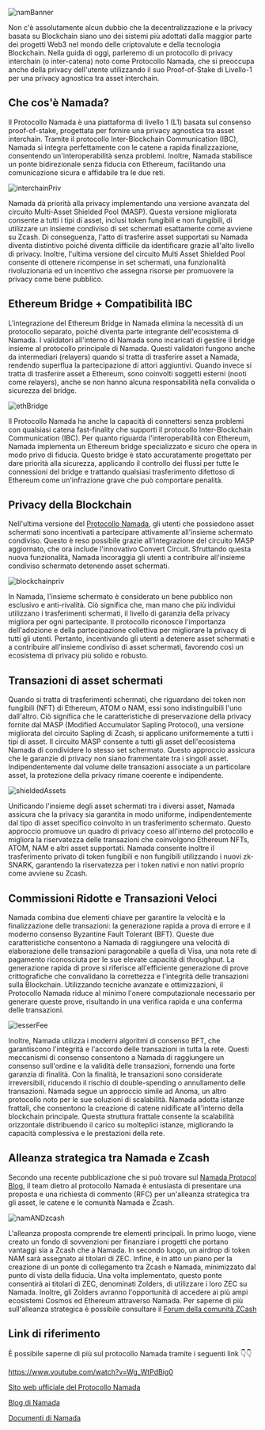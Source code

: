 ![namBanner](https://github.com/ZecHub/zechub/assets/81990132/5afbd9cf-c352-4f91-8dbc-57f27d2a0047)


Non c'è assolutamente alcun dubbio che la decentralizzazione e la privacy basata su Blockchain siano uno dei sistemi più adottati dalla maggior parte dei progetti Web3 nel mondo delle criptovalute e della tecnologia Blockchain. Nella guida di oggi, parleremo di un protocollo di privacy interchain (o inter-catena) noto come Protocollo Namada, che si preoccupa anche della privacy dell'utente utilizzando il suo Proof-of-Stake di Livello-1 per una privacy agnostica tra asset interchain.

## Che cos'è Namada?
Il Protocollo Namada è una piattaforma di livello 1 (L1) basata sul consenso proof-of-stake, progettata per fornire una privacy agnostica tra asset interchain. Tramite il protocollo Inter-Blockchain Communication (IBC), Namada si integra perfettamente con le catene a rapida finalizzazione, consentendo un'interoperabilità senza problemi. Inoltre, Namada stabilisce un ponte bidirezionale senza fiducia con Ethereum, facilitando una comunicazione sicura e affidabile tra le due reti.

![interchainPriv](https://github.com/ZecHub/zechub/assets/81990132/75ee9db1-976c-4232-8746-103081a9192a)

Namada dà priorità alla privacy implementando una versione avanzata del circuito Multi-Asset Shielded Pool (MASP). Questa versione migliorata consente a tutti i tipi di asset, inclusi token fungibili e non fungibili, di utilizzare un insieme condiviso di set schermati esattamente come avviene su Zcash. Di conseguenza, l'atto di trasferire asset supportati su Namada diventa distintivo poiché diventa difficile da identificare grazie all'alto livello di privacy. Inoltre, l'ultima versione del circuito Multi Asset Shielded Pool consente di ottenere ricompense in set schermati, una funzionalità rivoluzionaria ed un incentivo che assegna risorse per promuovere la privacy come bene pubblico.

## Ethereum Bridge + Compatibilità IBC 
L'integrazione del Ethereum Bridge in Namada elimina la necessità di un protocollo separato, poiché diventa parte integrante dell'ecosistema di Namada. I validatori all'interno di Namada sono incaricati di gestire il bridge insieme al protocollo principale di Namada. Questi validatori fungono anche da intermediari (relayers) quando si tratta di trasferire asset a Namada, rendendo superflua la partecipazione di attori aggiuntivi. Quando invece si tratta di trasferire asset a Ethereum, sono coinvolti soggetti esterni (nooti come relayers), anche se non hanno alcuna responsabilità nella convalida o sicurezza del bridge.

![ethBridge](https://github.com/ZecHub/zechub/assets/81990132/f85cc11b-13bc-4550-bb92-0fa91b17359d)


Il Protocollo Namada ha anche la capacità di connettersi senza problemi con qualsiasi catena fast-finality che supporti il protocollo Inter-Blockchain Communication (IBC). Per quanto riguarda l'interoperabilità con Ethereum, Namada implementa un Ethereum bridge specializzato e sicuro che opera in modo privo di fiducia. Questo bridge è stato accuratamente progettato per dare priorità alla sicurezza, applicando il controllo dei flussi per tutte le connessioni del bridge e trattando qualsiasi trasferimento difettoso di Ethereum come un'infrazione grave che può comportare penalità.

## Privacy della Blockchain
Nell'ultima versione del [Protocollo Namada](https://blog.namada.net/what-is-namada/), gli utenti che possiedono asset schermati sono incentivati a partecipare attivamente all'insieme schermato condiviso. Questo è reso possibile grazie all'integrazione del circuito MASP aggiornato, che ora include l'innovativo Convert Circuit. Sfruttando questa nuova funzionalità, Namada incoraggia gli utenti a contribuire all'insieme condiviso schermato detenendo asset schermati.

![blockchainpriv](https://github.com/ZecHub/zechub/assets/81990132/951ac7cb-6cc6-4589-b10a-dd8f612b0512)


In Namada, l'insieme schermato è considerato un bene pubblico non esclusivo e anti-rivalità. Ciò significa che, man mano che più individui utilizzano i trasferimenti schermati, il livello di garanzia della privacy migliora per ogni partecipante. Il protocollo riconosce l'importanza dell'adozione e della partecipazione collettiva per migliorare la privacy di tutti gli utenti. Pertanto, incentivando gli utenti a detenere asset schermati e a contribuire all'insieme condiviso di asset schermati, favorendo così un ecosistema di privacy più solido e robusto.

## Transazioni di asset schermati
Quando si tratta di trasferimenti schermati, che riguardano dei token non fungibili (NFT) di Ethereum, ATOM o NAM, essi sono indistinguibili l'uno dall'altro. Ciò significa che le caratteristiche di preservazione della privacy fornite dal MASP (Modified Accumulator Sapling Protocol), una versione migliorata del circuito Sapling di Zcash, si applicano uniformemente a tutti i tipi di asset. Il circuito MASP consente a tutti gli asset dell'ecosistema Namada di condividere lo stesso set schermato. Questo approccio assicura che le garanzie di privacy non siano frammentate tra i singoli asset. Indipendentemente dal volume delle transazioni associate a un particolare asset, la protezione della privacy rimane coerente e indipendente.

![shieldedAssets](https://github.com/ZecHub/zechub/assets/81990132/0dc64bd2-ecf1-4822-a040-61e0eff8d0e7)


Unificando l'insieme degli asset schermati tra i diversi asset, Namada assicura che la privacy sia garantita in modo uniforme, indipendentemente dal tipo di asset specifico coinvolto in un trasferimento schermato. Questo approccio promuove un quadro di privacy coeso all'interno del protocollo e migliora la riservatezza delle transazioni che coinvolgono Ethereum NFTs, ATOM, NAM e altri asset supportati. Namada consente inoltre il trasferimento privato di token fungibili e non fungibili utilizzando i nuovi zk-SNARK, garantendo la riservatezza per i token nativi e non nativi proprio come avviene su Zcash.

## Commissioni Ridotte e Transazioni Veloci
Namada combina due elementi chiave per garantire la velocità e la finalizzazione delle transazioni: la generazione rapida a prova di errore e il moderno consenso Byzantine Fault Tolerant (BFT). Queste due caratteristiche consentono a Namada di raggiungere una velocità di elaborazione delle transazioni paragonabile a quella di Visa, una nota rete di pagamento riconosciuta per le sue elevate capacità di throughput. 
La generazione rapida di prove si riferisce all'efficiente generazione di prove crittografiche che convalidano la correttezza e l'integrità delle transazioni sulla Blockchain. Utilizzando tecniche avanzate e ottimizzazioni, il Protocollo Namada riduce al minimo l'onere computazionale necessario per generare queste prove, risultando in una verifica rapida e una conferma delle transazioni.

![lesserFee](https://github.com/ZecHub/zechub/assets/81990132/5a9d9076-f12d-4965-a570-0b0c9b8a1f47)

Inoltre, Namada utilizza i moderni algoritmi di consenso BFT, che garantiscono l'integrità e l'accordo delle transazioni in tutta la rete. Questi meccanismi di consenso consentono a Namada di raggiungere un consenso sull'ordine e la validità delle transazioni, fornendo una forte garanzia di finalità. Con la finalità, le transazioni sono considerate irreversibili, riducendo il rischio di double-spending o annullamento delle transazioni. Namada segue un approccio simile ad Anoma, un altro protocollo noto per le sue soluzioni di scalabilità. Namada adotta istanze frattali, che consentono la creazione di catene nidificate all'interno della blockchain principale. Questa struttura frattale consente la scalabilità orizzontale distribuendo il carico su molteplici istanze, migliorando la capacità complessiva e le prestazioni della rete.

## Alleanza strategica tra Namada e Zcash

Secondo una recente pubblicazione che si può trovare sul [Namada Protocol Blog](https://blog.namada.net/rfc-proposal-for-a-strategic-alliance-between-namada-and-zcash/), il team dietro al protocollo Namada è entusiasta di presentare una proposta e una richiesta di commento (RFC) per un'alleanza strategica tra gli asset, le catene e le comunità Namada e Zcash.

![namANDzcash](https://github.com/ZecHub/zechub/assets/81990132/b365bfd1-0c97-4fe1-8a17-eeeeb16599d9)


L'alleanza proposta comprende tre elementi principali. In primo luogo, viene creato un fondo di sovvenzioni per finanziare i progetti che portano vantaggi sia a Zcash che a Namada. In secondo luogo, un airdrop di token NAM sarà assegnato ai titolari di ZEC. Infine, è in atto un piano per la creazione di un ponte di collegamento tra Zcash e Namada, minimizzato dal punto di vista della fiducia. Una volta implementato, questo ponte consentirà ai titolari di ZEC, denominati Zolders, di utilizzare i loro ZEC su Namada. Inoltre, gli Zolders avranno l'opportunità di accedere ai più ampi ecosistemi Cosmos ed Ethereum attraverso Namada. Per saperne di più sull'alleanza strategica è possibile consultare il [Forum della comunità ZCash](https://forum.zcashcommunity.com/t/rfc-proposal-for-a-strategic-alliance-between-namada-and-zcash/44372) 


## Link di riferimento 
È possibile saperne di più sul protocollo Namada tramite i seguenti link 👇👇

https://www.youtube.com/watch?v=Wg_WtPdBig0

[Sito web ufficiale del Protocollo Namada](https://namada.net/) 

[Blog di Namada](https://blog.namada.net/) 

[Documenti di Namada](https://docs.namada.net/)